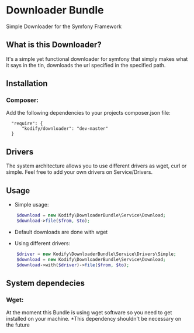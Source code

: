 Downloader Bundle
================

Simple Downloader for the Symfony Framework

What is this Downloader?
------------------------
It's a simple yet functional downloader for symfony that simply makes what it says in the tin, downloads the url
specified in the specified path.

Installation
------------
### Composer:

Add the following dependencies to your projects composer.json file:
      
      "require": {
          "kodify/downloader": "dev-master"
      }
      

Drivers
-------
The system architecture allows you to use different drivers as wget, curl or simple. Feel free to add your own drivers on Service/Drivers.

Usage
-----

- Simple usage:
```php
	$download = new Kodify\DownloaderBundle\Service\Download;
	$download->file($from, $to);
```

* Default downloads are done with wget


- Using different drivers:
```php
	$driver = new Kodify\DownloaderBundle\Service\Drivers\Simple;
	$download = new Kodify\DownloaderBundle\Service\Download;
	$download->with($driver)->file($from, $to);
```
     
System dependecies
------------
### Wget:

At the moment this Bundle is using wget software so you need to get installed on your machine.
*This dependency shouldn't be necessary on the future

      
      
    
